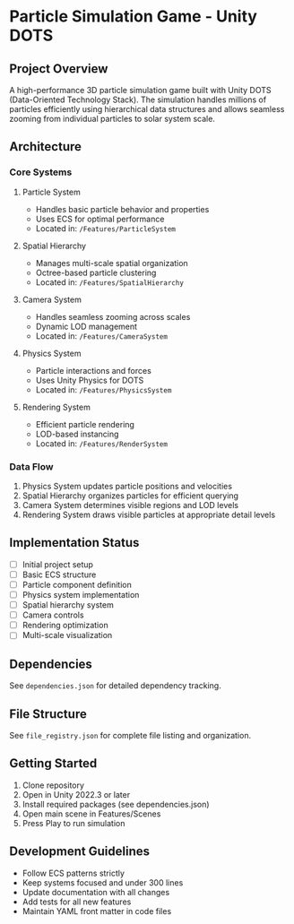 # Particle Simulation Game - Unity DOTS

## Project Overview
A high-performance 3D particle simulation game built with Unity DOTS (Data-Oriented Technology Stack). The simulation handles millions of particles efficiently using hierarchical data structures and allows seamless zooming from individual particles to solar system scale.

## Architecture

### Core Systems
1. Particle System
   - Handles basic particle behavior and properties
   - Uses ECS for optimal performance
   - Located in: `/Features/ParticleSystem`

2. Spatial Hierarchy
   - Manages multi-scale spatial organization
   - Octree-based particle clustering
   - Located in: `/Features/SpatialHierarchy`

3. Camera System
   - Handles seamless zooming across scales
   - Dynamic LOD management
   - Located in: `/Features/CameraSystem`

4. Physics System
   - Particle interactions and forces
   - Uses Unity Physics for DOTS
   - Located in: `/Features/PhysicsSystem`

5. Rendering System
   - Efficient particle rendering
   - LOD-based instancing
   - Located in: `/Features/RenderSystem`

### Data Flow
1. Physics System updates particle positions and velocities
2. Spatial Hierarchy organizes particles for efficient querying
3. Camera System determines visible regions and LOD levels
4. Rendering System draws visible particles at appropriate detail levels

## Implementation Status
- [ ] Initial project setup
- [ ] Basic ECS structure
- [ ] Particle component definition
- [ ] Physics system implementation
- [ ] Spatial hierarchy system
- [ ] Camera controls
- [ ] Rendering optimization
- [ ] Multi-scale visualization

## Dependencies
See `dependencies.json` for detailed dependency tracking.

## File Structure
See `file_registry.json` for complete file listing and organization.

## Getting Started
1. Clone repository
2. Open in Unity 2022.3 or later
3. Install required packages (see dependencies.json)
4. Open main scene in Features/Scenes
5. Press Play to run simulation

## Development Guidelines
- Follow ECS patterns strictly
- Keep systems focused and under 300 lines
- Update documentation with all changes
- Add tests for all new features
- Maintain YAML front matter in code files
